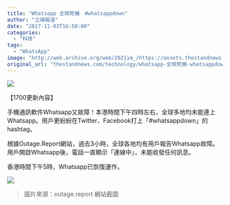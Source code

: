 ```yaml
---
title: "Whatsapp 全球死機　#whatsappdown"
author: "立場報道"
date: "2017-11-03T16:50:00"
categories:
  - "科技"
tags:
  - "WhatsApp"
image: "http://web.archive.org/web/2021im_/https://assets.thestandnews.com/media/photos/whatsapp-13_c15EL.png"
original_url: "thestandnews.com/technology/whatsapp-全球死機-whatsappdown"
---
```

![](http://web.archive.org/web/2021im_/https://assets.thestandnews.com/media/photos/whatsapp-13_c15EL.png)

【1700更新內容】

手機通訊軟件Whatsapp又故障！本港時間下午四時左右，全球多地均未能連上Whatsapp。用戶更紛紛在Twitter、Facebook打上「#whatsappdown」的hashtag。

根據Outage.Report網站，過去3小時，全球各地均有用戶報告Whatsapp故障。用戶開啟Whatsapp後，電話一直顯示「連線中」，未能收發任何訊息。

香港時間下午5時，Whatsapp已恢復運作。

![](http://web.archive.org/web/2021im_/https://assets.thestandnews.com/media/photos/Screen20Shot202017-11-0320at204.45.3720PM_oHlhX.png)
> 圖片來源：outage.report 網站截圖